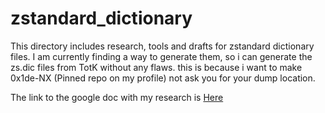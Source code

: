 # zstandard_dictionary

This directory includes research, tools and drafts for zstandard dictionary files. I am currently finding a way to generate them, so i can generate the zs.dic files from TotK without any flaws. this is because i want to make 0x1de-NX (Pinned repo on my profile) not ask you for your dump location.

The link to the google doc with my research is [Here](https://docs.google.com/document/d/10VXR-UOgcbD1qtBETFMJk-Nen-rtMMbBpmiEhxywmBU/edit?usp%253Dsharing)